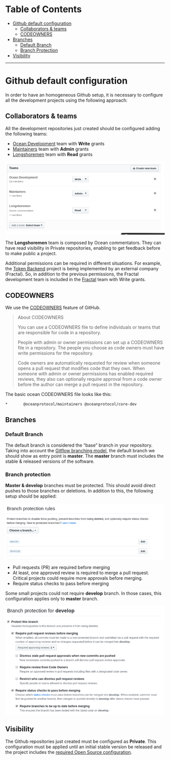 
Table of Contents
=================

   * [Github default configuration](#github-default-configuration)
        * [Collaborators & teams](#collaborators--teams)
        * [CODEOWNERS](#codeowners)
   * [Branches](#branches)
      * [Default Branch](#default-branch)
      * [Branch Protection](#branch-protection)
   * [Visibility](#visibility)

---

# Github default configuration

In order to have an homogeneous Github setup, it is necessary to configure all the development projects using the following approach:

## Collaborators & teams

All the development repositories just created should be configured adding the following teams:

* [Ocean Development](https://github.com/orgs/oceanprotocol/teams/ocean-development) team with **Write** grants
* [Maintainers](https://github.com/orgs/oceanprotocol/teams/maintainers) team with **Admin** grants
* [Longshoremen](https://github.com/orgs/oceanprotocol/teams/longshoremen) team with **Read** grants

![teams setup](../img/git_teams_setup.png)

The **Longshoremen** team is composed by Ocean commentators. They can have read visibility in Private repositories, enabling to get feedback before to make public a project.

Additional permissions can be required in different situations. For example, the [Token Backend](https://github.com/oceanprotocol/token-backend) project is being implemented by an external company (Fractal). So, in addition to the previous permissions, the Fractal development team is included in the [Fractal](https://github.com/orgs/oceanprotocol/teams/fractal) team with Write grants.

## CODEOWNERS

We use the [CODEOWNERS](https://help.github.com/articles/about-codeowners/) feature of GitHub.

> About CODEOWNERS
>
> You can use a CODEOWNERS file to define individuals or teams that are responsible for code in a repository.
>
> People with admin or owner permissions can set up a CODEOWNERS file in a repository. The people you choose as code owners must have write permissions for the repository.
>
> Code owners are automatically requested for review when someone opens a pull request that modifies code that they own. When someone with admin or owner permissions has enabled required reviews, they also can optionally require approval from a code owner before the author can merge a pull request in the repository.

The basic ocean CODEOWNERS file looks like this:

```
*       @oceanprotocol/maintainers @oceanprotocol/core-dev
```

## Branches

### Default Branch

The default branch is considered the “base” branch in your repository. Taking into account the [Gitflow branching model](../development/branching-model.md), the default branch we should show as entry point is **master**.
The **master** branch must includes the stable & released versions of the software.

### Branch protection

**Master & develop** branches must be protected. This should avoid direct pushes to those branches or deletions. In addition to this, the following setup should be applied:

![branch protection rules](../img/git-branch-protection-rules.png)

* Pull requests (PR) are required before merging
* At least, one approved review is required to merge a pull request. Critical projects could require more approvals before merging.
* Require status checks to pass before merging

Some small projects could not require **develop** branch. In those cases, this configuration applies only to **master** branch.

![branch protection](../img/git_develop_branch_protection.png)

## Visibility

The Github repositories just created must be configured as **Private**.
This configuration must be applied until an initial stable version be released and the project includes the [required Open Source configuration](https://github.com/oceanprotocol/art/tree/master/github).
